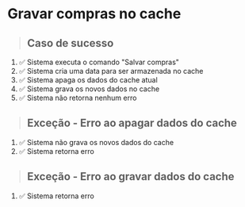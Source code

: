 # Gravar compras no cache

> ## Caso de sucesso
1. ✅ Sistema executa o comando "Salvar compras"
2. ✅ Sistema cria uma data para ser armazenada no cache
3. ✅ Sistema apaga os dados do cache atual
4. ✅ Sistema grava os novos dados no cache
5. ✅ Sistema não retorna nenhum erro

> ## Exceção - Erro ao apagar dados do cache
1. ✅ Sistema não grava os novos dados do cache
2. ✅ Sistema retorna erro

> ## Exceção - Erro ao gravar dados do cache

1. ✅ Sistema retorna erro
